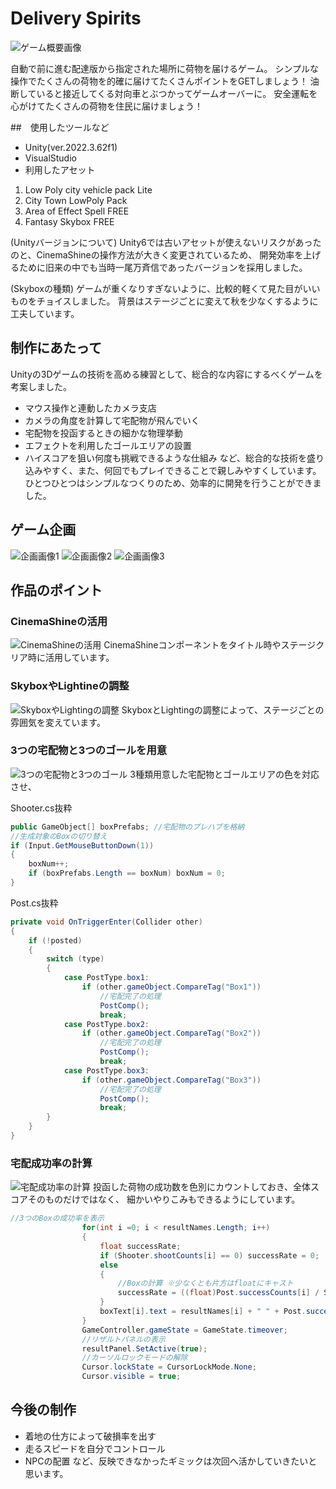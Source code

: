 # Delivery Spirits
![ゲーム概要画像](readmeimg/Image20250627113422.png)

自動で前に進む配達版から指定された場所に荷物を届けるゲーム。
シンプルな操作でたくさんの荷物を的確に届けてたくさんポイントをGETしましょう！
油断していると接近してくる対向車とぶつかってゲームオーバーに。
安全運転を心がけてたくさんの荷物を住民に届けましょう！

##　使用したツールなど
* Unity(ver.2022.3.62f1)
* VisualStudio
* 利用したアセット
1. Low Poly city vehicle pack Lite
2. City Town LowPoly Pack
3. Area of Effect Spell FREE
4. Fantasy Skybox FREE

(Unityバージョンについて)
Unity6では古いアセットが使えないリスクがあったのと、CinemaShineの操作方法が大きく変更されているため、
開発効率を上げるために旧来の中でも当時一尾万斉信であったバージョンを採用しました。

(Skyboxの種類)
ゲームが重くなりすぎないように、比較的軽くて見た目がいいものをチョイスしました。
背景はステージごとに変えて秋を少なくするように工夫しています。

## 制作にあたって
Unityの3Dゲームの技術を高める練習として、総合的な内容にするべくゲームを考案しました。
* マウス操作と連動したカメラ支店
* カメラの角度を計算して宅配物が飛んでいく
* 宅配物を投函するときの細かな物理挙動
* エフェクトを利用したゴールエリアの設置
* ハイスコアを狙い何度も挑戦できるような仕組み
など、総合的な技術を盛り込みやすく、また、何回でもプレイできることで親しみやすくしています。
ひとつひとつはシンプルなつくりのため、効率的に開発を行うことができました。

## ゲーム企画
![企画画像1](readmeimg/Image20250627120107.png)
![企画画像2](readmeimg/Image20250627120127.png)
![企画画像3](readmeimg/Image20250627120132.png)

## 作品のポイント
### CinemaShineの活用
![CinemaShineの活用](readmeimg/Image20250627125955.png)
CinemaShineコンポーネントをタイトル時やステージクリア時に活用しています。

### SkyboxやLightineの調整
![SkyboxやLightingの調整](readmeimg/Image20250627130447.png)
SkyboxとLightingの調整によって、ステージごとの雰囲気を変えています。

### 3つの宅配物と3つのゴールを用意
![3つの宅配物と3つのゴール](readmeimg/Image20250627130934.png)
3種類用意した宅配物とゴールエリアの色を対応させ、

Shooter.cs抜粋
```C#
public GameObject[] boxPrefabs; //宅配物のプレハブを格納
//生成対象のBoxの切り替え
if (Input.GetMouseButtonDown(1))
{
    boxNum++;
    if (boxPrefabs.Length == boxNum) boxNum = 0;
}
```

Post.cs抜粋
```C#
private void OnTriggerEnter(Collider other)
{
    if (!posted)
    {
        switch (type)
        {
            case PostType.box1:
                if (other.gameObject.CompareTag("Box1"))
                    //宅配完了の処理
                    PostComp();
                    break;
            case PostType.box2:
                if (other.gameObject.CompareTag("Box2"))
                    //宅配完了の処理
                    PostComp();
                    break;
            case PostType.box3:
                if (other.gameObject.CompareTag("Box3"))
                    //宅配完了の処理
                    PostComp();
                    break;
        }                        
    }
}
```


### 宅配成功率の計算
![宅配成功率の計算](readmeimg/Image20250627130929.png)
投函した荷物の成功数を色別にカウントしておき、全体スコアそのものだけではなく、
細かいやりこみもできるようにしています。

```C#
//3つのBoxの成功率を表示
                for(int i =0; i < resultNames.Length; i++)
                {
                    float successRate;
                    if (Shooter.shootCounts[i] == 0) successRate = 0;
                    else
                    {
                        //Boxの計算 ※少なくとも片方はfloatにキャスト
                        successRate = ((float)Post.successCounts[i] / Shooter.shootCounts[i]) * 100f;
                    }
                    boxText[i].text = resultNames[i] + " " + Post.successCounts[i] + "/" + Shooter.shootCounts[i] + "  success rate " + successRate.ToString("F1") + "%";
                }
                GameController.gameState = GameState.timeover;
                //リザルトパネルの表示
                resultPanel.SetActive(true);
                //カーソルロックモードの解除
                Cursor.lockState = CursorLockMode.None;
                Cursor.visible = true;

```


## 今後の制作
* 着地の仕方によって破損率を出す
* 走るスピードを自分でコントロール
* NPCの配置
など、反映できなかったギミックは次回へ活かしていきたいと思います。